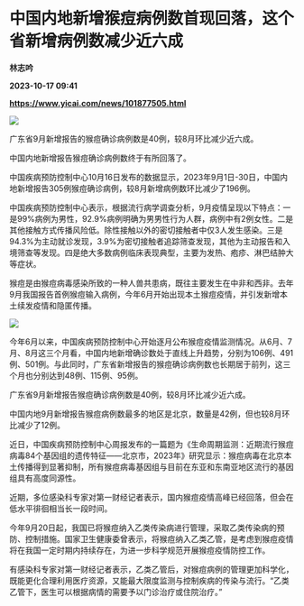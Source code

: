 # 中国内地新增猴痘病例数首现回落，这个省新增病例数减少近六成
**林志吟**

**2023-10-17 09:41**

**https://www.yicai.com/news/101877505.html**

![](http://imgcdn.yicai.com/uppics/images/iOS/yicai/20231017164900847-5332.jpg)

广东省9月新增报告的猴痘确诊病例数是40例，较8月环比减少近六成。

中国内地新增报告猴痘确诊病例数终于有所回落了。

中国疾病预防控制中心10月16日发布的数据显示，2023年9月1日-30日，中国内地新增报告305例猴痘确诊病例，较8月新增病例数环比减少了196例。

中国疾病预防控制中心表示，根据流行病学调查分析，9月疫情呈现以下特点：一是99%病例为男性，92.9%病例明确为男男性行为人群，病例中有2例女性。二是其他接触方式传播风险低。除性接触以外的密切接触者中仅3人发生感染。三是94.3%为主动就诊发现，3.9%为密切接触者追踪筛查发现，其他为主动报告和入境筛查等发现。四是绝大多数病例临床表现典型，主要为发热、疱疹、淋巴结肿大等症状。

猴痘是由猴痘病毒感染所致的一种人兽共患病，既往主要发生在中非和西非。去年9月我国报告首例猴痘输入病例，今年6月开始出现本土猴痘疫情，并引发新增本土续发疫情和隐匿传播。

![](https://imgcdn.yicai.com/uppics/images/2023/10/96ca02163bb885d0b1458f7bf756f25c.jpg)

今年6月以来，中国疾病预防控制中心开始逐月公布猴痘疫情监测情况。从6月、7月、8月这三个月看，中国内地新增确诊数处于直线上升趋势，分别为106例、491例、501例。与此同时，广东省新增报告的猴痘确诊病例数也长期居于前列，这三个月也分别达到48例、115例、95例。

广东省9月新增报告猴痘确诊病例数是40例，较8月环比减少近六成。

中国内地9月新增报告猴痘病例数最多的地区是北京，数量是42例，但也较8月环比减少了12例。

近日，中国疾病预防控制中心周报发布的一篇题为《生命周期监测：近期流行猴痘病毒84个基因组的遗传特征——北京市，2023年》研究显示：猴痘病毒在北京本土传播得到显著抑制，所有猴痘病毒基因组与目前在东亚和东南亚地区流行的基因组具有高度同源性。

近期，多位感染科专家对第一财经记者表示，国内猴痘疫情高峰已经回落，但会在低水平徘徊相当长一段时间。

今年9月20日起，我国已将猴痘纳入乙类传染病进行管理，采取乙类传染病的预防、控制措施。国家卫生健康委曾表示，将猴痘纳入乙类乙管，是考虑到猴痘疫情将在我国一定时期内持续存在，为进一步科学规范开展猴痘疫情防控工作。

有感染科专家对第一财经记者表示，乙类乙管后，对猴痘病例的管理更加科学化，既能更化合理利用医疗资源，又能最大限度监测与控制疾病的传染与流行。“乙类乙管下，医生可以根据病情的需要予以门诊治疗或住院治疗。”